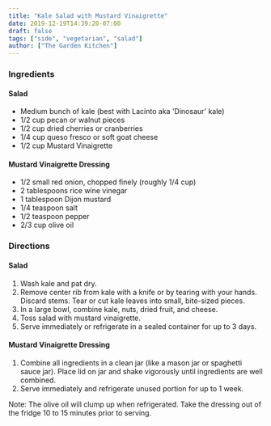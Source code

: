 ```yaml
---
title: "Kale Salad with Mustard Vinaigrette"
date: 2019-12-19T14:39:20-07:00
draft: false
tags: ["side", "vegetarian", "salad"]
author: ["The Garden Kitchen"]
---
```


### Ingredients
#### Salad
- Medium bunch of kale (best with Lacinto aka 'Dinosaur' kale)
- 1/2 cup pecan or walnut pieces
- 1/2 cup dried cherries or cranberries
- 1/4 cup queso fresco or soft goat cheese
- 1/2 cup Mustard Vinaigrette

#### Mustard Vinaigrette Dressing
- 1/2 small red onion, chopped finely (roughly 1/4 cup)
- 2 tablespoons rice wine vinegar
- 1 tablespoon Dijon mustard
- 1/4 teaspoon salt
- 1/2 teaspoon pepper
- 2/3 cup olive oil

### Directions
#### Salad
1. Wash kale and pat dry. 
2. Remove center rib from kale with a knife or by tearing with your hands. Discard stems. Tear or cut kale leaves into small, bite-sized pieces. 
3. In a large bowl, combine kale, nuts, dried fruit, and cheese.
4. Toss salad with mustard vinaigrette. 
5. Serve immediately or refrigerate in a sealed container for up to 3 days. 

#### Mustard Vinaigrette Dressing
1. Combine all ingredients in a clean jar (like a mason jar or spaghetti sauce jar). Place lid on jar and shake vigorously until ingredients are well combined.
2. Serve immediately and refrigerate unused portion for up to 1 week. 

Note: The olive oil will clump up when refrigerated. Take the dressing out of the fridge 10 to 15 minutes prior to serving.